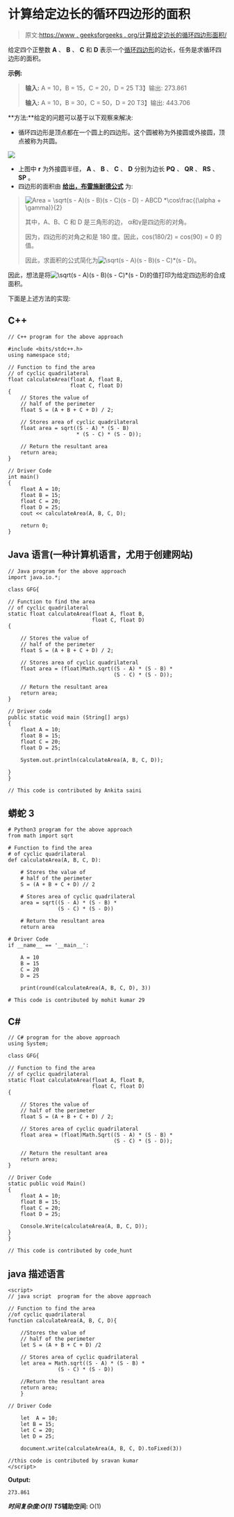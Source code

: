 # 计算给定边长的循环四边形的面积

> 原文:[https://www . geeksforgeeks . org/计算给定边长的循环四边形面积/](https://www.geeksforgeeks.org/calculate-area-of-a-cyclic-quadrilateral-with-given-side-lengths/)

给定四个正整数 **A** 、 **B** 、 **C** 和 **D** 表示一个[循环四边形](https://www.geeksforgeeks.org/length-of-diagonals-of-a-cyclic-quadrilateral-using-the-length-of-sides/)的边长，任务是求循环四边形的面积。

**示例:**

> **输入:** A = 10，B = 15，C = 20，D = 25
> T3】输出: 273.861
> 
> **输入:** A = 10，B = 30，C = 50，D = 20
> T3】输出: 443.706

**方法:**给定的问题可以基于以下观察来解决:

*   循环四边形是顶点都在一个圆上的四边形。这个圆被称为外接圆或外接圆，顶点被称为共圆。

[![](img/c6c8e2707cb10ae7f5f071e496a9b745.png)](https://media.geeksforgeeks.org/wp-content/uploads/20210309020339/cyclic.png)

*   上图中 **r** 为外接圆半径， **A** 、 **B** 、 **C** 、 **D** 分别为边长 **PQ** 、 **QR** 、 **RS** 、 **SP** 。
*   四边形的面积由 [**给出，布雷施耐德公式**](https://en.wikipedia.org/wiki/Bretschneider%27s_formula) 为:

> ![Area = \sqrt(s - A)*(s - B)*(s - C)*(s - D) - A*B*C*D *\cos\frac{(\alpha + \gamma)}{2}](img/c1f510915f58aeb4e059d3ad30d93079.png "Rendered by QuickLaTeX.com")
> 
> 其中，A、B、C 和 D 是三角形的边，
> α和γ是四边形的对角。
> 
> 因为，四边形的对角之和是 180 度。因此，cos(180/2) = cos(90) = 0 的值。
> 
> 因此，求面积的公式简化为![\sqrt(s - A)*(s - B)*(s - C)*(s - D)             ](img/cda54e9ec79da39502db8acb1cbeb251.png "Rendered by QuickLaTeX.com")。

因此，想法是将![\sqrt(s - A)*(s - B)*(s - C)*(s - D)             ](img/cda54e9ec79da39502db8acb1cbeb251.png "Rendered by QuickLaTeX.com")的值打印为给定四边形的合成面积。

下面是上述方法的实现:

## C++

```
// C++ program for the above approach

#include <bits/stdc++.h>
using namespace std;

// Function to find the area
// of cyclic quadrilateral
float calculateArea(float A, float B,
                    float C, float D)
{
    // Stores the value of
    // half of the perimeter
    float S = (A + B + C + D) / 2;

    // Stores area of cyclic quadrilateral
    float area = sqrt((S - A) * (S - B)
                      * (S - C) * (S - D));

    // Return the resultant area
    return area;
}

// Driver Code
int main()
{
    float A = 10;
    float B = 15;
    float C = 20;
    float D = 25;
    cout << calculateArea(A, B, C, D);

    return 0;
}
```

## Java 语言(一种计算机语言，尤用于创建网站)

```
// Java program for the above approach
import java.io.*;

class GFG{

// Function to find the area
// of cyclic quadrilateral
static float calculateArea(float A, float B,
                           float C, float D)
{

    // Stores the value of
    // half of the perimeter
    float S = (A + B + C + D) / 2;

    // Stores area of cyclic quadrilateral
    float area = (float)Math.sqrt((S - A) * (S - B) *
                                  (S - C) * (S - D));

    // Return the resultant area
    return area;
}

// Driver code
public static void main (String[] args)
{
    float A = 10;
    float B = 15;
    float C = 20;
    float D = 25;

    System.out.println(calculateArea(A, B, C, D));

}
}

// This code is contributed by Ankita saini
```

## 蟒蛇 3

```
# Python3 program for the above approach
from math import sqrt

# Function to find the area
# of cyclic quadrilateral
def calculateArea(A, B, C, D):

    # Stores the value of
    # half of the perimeter
    S = (A + B + C + D) // 2

    # Stores area of cyclic quadrilateral
    area = sqrt((S - A) * (S - B) *
                (S - C) * (S - D))

    # Return the resultant area
    return area

# Driver Code
if __name__ == '__main__':

    A = 10
    B = 15
    C = 20
    D = 25

    print(round(calculateArea(A, B, C, D), 3))

# This code is contributed by mohit kumar 29
```

## C#

```
// C# program for the above approach
using System;

class GFG{

// Function to find the area
// of cyclic quadrilateral
static float calculateArea(float A, float B,
                           float C, float D)
{

    // Stores the value of
    // half of the perimeter
    float S = (A + B + C + D) / 2;

    // Stores area of cyclic quadrilateral
    float area = (float)Math.Sqrt((S - A) * (S - B) *
                                  (S - C) * (S - D));

    // Return the resultant area
    return area;
}

// Driver Code
static public void Main()
{
    float A = 10;
    float B = 15;
    float C = 20;
    float D = 25;

    Console.Write(calculateArea(A, B, C, D));
}
}

// This code is contributed by code_hunt
```

## java 描述语言

```
<script>
// java script  program for the above approach

// Function to find the area
//of cyclic quadrilateral
function calculateArea(A, B, C, D){

    //Stores the value of
    // half of the perimeter
    let S = (A + B + C + D) /2

    // Stores area of cyclic quadrilateral
    let area = Math.sqrt((S - A) * (S - B) *
                (S - C) * (S - D))

    //Return the resultant area
    return area;
    }

// Driver Code

    let  A = 10;
    let B = 15;
    let C = 20;
    let D = 25;

    document.write(calculateArea(A, B, C, D).toFixed(3))

//this code is contributed by sravan kumar
</script>
```

**Output:** 

```
273.861
```

***时间复杂度:**O(1)*
T5**辅助空间:** O(1)